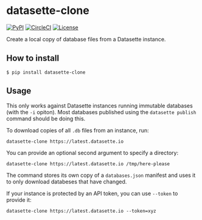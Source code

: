 # datasette-clone

[![PyPI](https://img.shields.io/pypi/v/datasette-clone.svg)](https://pypi.org/project/datasette-clone/)
[![CircleCI](https://circleci.com/gh/simonw/datasette-clone.svg?style=svg)](https://circleci.com/gh/simonw/datasette-clone)
[![License](https://img.shields.io/badge/license-Apache%202.0-blue.svg)](https://github.com/simonw/datasette-clone/blob/master/LICENSE)

Create a local copy of database files from a Datasette instance.

## How to install

    $ pip install datasette-clone

## Usage

This only works against Datasette instances running immutable databases (with the `-i` opiton). Most databases published using the `datasette publish` command should be doing this.

To download copies of all `.db` files from an instance, run:

    datasette-clone https://latest.datasette.io

You can provide an optional second argument to specify a directory:

    datasette-clone https://latest.datasette.io /tmp/here-please

The command stores its own copy of a `databases.json` manifest and uses it to only download databeses that have changed.

If your instance is protected by an API token, you can use `--token` to provide it:

    datasette-clone https://latest.datasette.io --token=xyz
